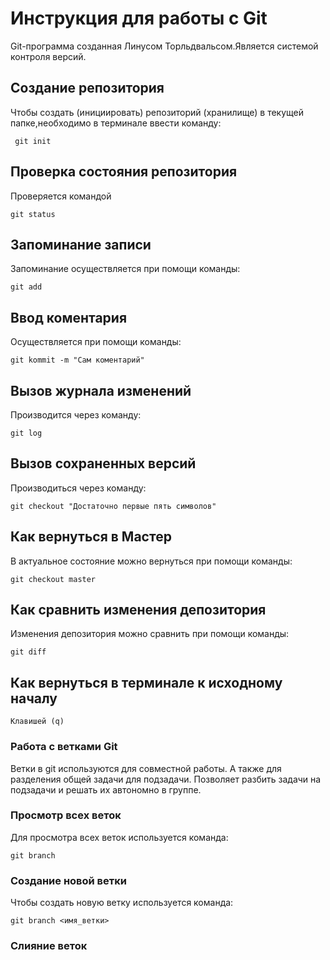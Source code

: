 # Инструкция для работы с Git

Git-программа созданная Линусом Торльдвальсом.Является системой контроля версий.

## Создание репозитория
Чтобы создать (инициировать) репозиторий (хранилище) в текущей папке,необходимо в терминале ввести команду:

     git init  

## Проверка состояния репозитория

Проверяется командой 
    
    git status

## Запоминание записи

Запоминание осуществляется при помощи команды:

    git add


## Ввод коментария

Осуществляется при помощи команды:

    git kommit -m "Сам коментарий"
    
## Вызов журнала изменений

Производится через команду:

    git log

## Вызов сохраненных версий

Производиться через команду:

    git checkout "Достаточно первые пять символов"

## Как вернуться в Мастер
В актуальное состояние можно вернуться при помощи команды:

    git checkout master

## Как сравнить изменения депозитория 
Изменения депозитория можно сравнить при помощи команды:

    git diff

## Как вернуться в терминале к исходному началу

    Клавишей (q)

### Работа с ветками Git 

Ветки в git используются для совместной работы. А также для разделения общей задачи для подзадачи. 
Позволяет разбить задачи на подзадачи и решать их автономно в группе.

### Просмотр всех веток
Для просмотра всех веток используется команда:

    git branch

### Создание новой ветки 


Чтобы создать новую ветку используется команда:

    git branch <имя_ветки>

### Слияние веток

